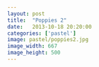 ```yaml
---
layout: post
title:  "Poppies 2"
date:   2013-10-18 20:20:00
categories: ['pastel']
image: pastel/poppies2.jpg
image_width: 667
image_height: 500
---
```


